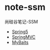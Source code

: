 # note-ssm
尚硅谷笔记-SSM

- [Spring5](Spring5.md)
- [SpringMVC](SpringMVC笔记.md)
- [MyBaits](MyBatis.md)
